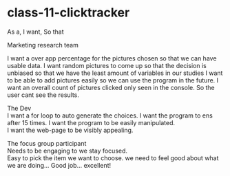 # class-11-clicktracker

As a, I want, So that

Marketing research team  

I want a over app percentage for the pictures chosen so that we can have usable data.
I want random pictures to come up so that the decision is unbiased so that we have the least amount of variables in our studies
I want to be able to add pictures easily so we can use the program in the future.
I want an overall count of pictures clicked only seen in the console.  So the user cant see the results.

The Dev  
I want a for loop to auto generate the choices.
I want the program to ens after 15 times.
I want the program to be easily manipulated.  
I want the web-page to be visibly appealing.

The focus group participant  
Needs to be engaging to we stay focused.  
Easy to pick the item we want to choose.
we need to feel good about what we are doing... Good job... excellent!
